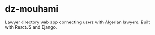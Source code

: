 # dz-mouhami
Lawyer directory web app connecting users with Algerian lawyers. Built with ReactJS and Django.
